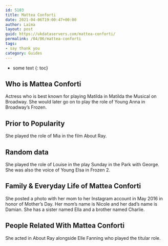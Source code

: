 ```yaml
---
id: 5103
title: Mattea Conforti
date: 2021-04-06T19:00:47+00:00
author: Laima
layout: post
guid: https://ukdataservers.com/mattea-conforti/
permalink: /04/06/mattea-conforti
tags:
- say thank you
category: Guides
---
```


* some text
{: toc}


## Who is Mattea Conforti
                  
                  
                  
Actress who is best known for playing Matilda in Matilda the Musical on Broadway. She would later go on to play the role of Young Anna in Broadway&#8217;s Frozen.
                  
              
            
              
            
                
                
                
## Prior to Popularity
                  
                  
                  
She played the role of Mia in the film About Ray.
                  
              
            
              
            
                
                
                
## Random data
                  
                  
                  
She played the role of Louise in the play Sunday in the Park with George. She was also the voice of Young Elsa in Frozen 2.
                  
              
            
              
            
                
                
                
## Family & Everyday Life of Mattea Conforti
                  
                  
                  
She posted a photo with her mom to her Instagram account in May 2016 in honor of Mother&#8217;s Day. Her mom&#8217;s name is Nicole and her dad&#8217;s name is Damian. She has a sister named Ella and a brother named Charlie.
                  
              
            
              
            
                
                
                
## People Related With Mattea Conforti
                  
                  
                  
She acted in About Ray alongside Elle Fanning who played the titular role.
                  
              
            
              
            
                
              
            
              
              
            
            
              
            
          
          
          